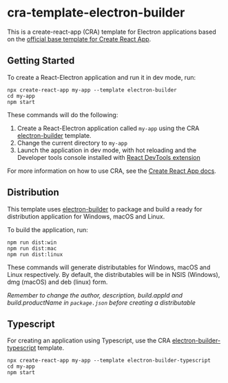# cra-template-electron-builder

This is a create-react-app (CRA) template for Electron applications based on the [official base template for Create React App](https://github.com/facebook/create-react-app/tree/master/packages/cra-template).

## Getting Started

To create a React-Electron application and run it in dev mode, run:

```
npx create-react-app my-app --template electron-builder
cd my-app
npm start
```

These commands will do the following:

1. Create a React-Electron application called `my-app` using the CRA [electron-builder](https://www.npmjs.com/package/cra-template-electron-builder) template.
2. Change the current directory to `my-app`
3. Launch the application in dev mode, with hot reloading and the Developer tools console installed with [React DevTools extension](https://github.com/facebook/react/tree/master/packages/react-devtools-extensions)

For more information on how to use CRA, see the [Create React App docs](https://reactjs.org/docs/create-a-new-react-app.html#create-react-app).

## Distribution

This template uses [electron-builder](https://www.electron.build/) to package and build a ready for distribution application for Windows, macOS and Linux.

To build the application, run:

```
npm run dist:win
npm run dist:mac
npm run dist:linux
```

These commands will generate distributables for Windows, macOS and Linux respectively.
By default, the distributables will be in NSIS (Windows), dmg (macOS) and deb (linux) form.

_Remember to change the author, description, build.appId and build.productName in `package.json` before creating a distributable_

## Typescript

For creating an application using Typescript, use the CRA [electron-builder-typescript](https://www.npmjs.com/package/cra-template-electron-builder-typescript) template.

```
npx create-react-app my-app --template electron-builder-typescript
cd my-app
npm start
```
